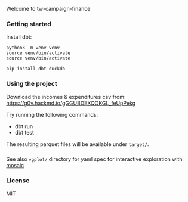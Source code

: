 Welcome to tw-campaign-finance

### Getting started

Install dbt:

```
python3 -m venv venv
source venv/bin/activate
source venv/bin/activate

pip install dbt-duckdb
```

### Using the project

Download the incomes & expenditures csv from: https://g0v.hackmd.io/gGGUBDEXQOKGL_feUpPekg

Try running the following commands:
- dbt run
- dbt test

The resulting parquet files will be available under `target/`.

###

See also `vgplot/` directory for yaml spec for interactive exploration with [mosaic](https://uwdata.github.io/mosaic/)

### License

MIT
